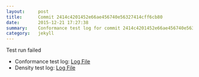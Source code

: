 ```yaml
---
layout:     post
title:      Commit 2414c4201452e66ae456740e56327414cff6cb80
date:       2015-12-21 17:27:38
summary:    Conformance test log for commit 2414c4201452e66ae456740e56327414cff6cb80.
category:   jekyll
---
```


Test run failed

- Conformance test log: [Log File](http://s3-us-west-2.amazonaws.com/kraken-e2e-logs/conformance/kraken_2414c4201452e66ae456740e56327414cff6cb80_conformance.log)
- Density test log: [Log File](http://s3-us-west-2.amazonaws.com/kraken-e2e-logs/conformance/kraken_2414c4201452e66ae456740e56327414cff6cb80_density.log)
